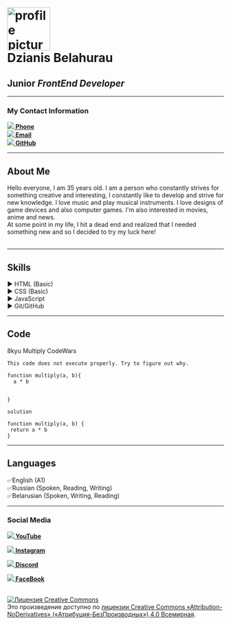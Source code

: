 # <img src="https://www.linkpicture.com/q/my-avatar_2.jpg" width="100" height="100" alt="profile picture"> <br> **Dzianis Belahurau**<br>
<!--Здесь будет профессия-->

## Junior _**FrontEnd Developer**_

<!--Дальше линия и мои контактные данные в виде номера телефона и почты с сылкой на них-->
___
### **My Contact Information**<br>
**[<img src="https://img.icons8.com/external-flaticons-lineal-color-flat-icons/20/000000/external-phone-back-to-school-flaticons-lineal-color-flat-icons-4.png"/> Phone](https://link-to-tel.herokuapp.com/tel/%2B375256786737)** <br>
**[<img src="https://img.icons8.com/color/20/000000/gmail--v1.png"/>  Email](https://link-to-tel.herokuapp.com/email/dzianis%252Ecustom%40gmail%252Ecom)** <br>
**[<img src="https://img.icons8.com/ios-filled/20/000000/github.png"/> GitHub](https://github.com/denisgrunge)** <br>

<!--ДАлее Информация обо мне-->
___
## **About Me** <br>
Hello everyone, I am 35 years old. I am a person who constantly strives for something creative and interesting, I constantly like to develop and strive for new knowledge. I love music and play musical instruments.  I love designs of game devices and also computer games. I'm also interested in movies, anime and news. <br> At some point in my life, I hit a dead end and realized that I needed something new and so I decided to try my luck here!
<br><br>

___
## **Skills** <br>
 &#9654; HTML (Basic)<br>
 &#9654; CSS (Basic) <br>
 &#9654; JavaScript  <br>
 &#9654; Git/GitHub  <br>
___

## **Code** <br>
8kyu Multiply CodeWars
```
This code does not execute properly. Try to figure out why.

function multiply(a, b){
  a * b
  
  
}

```

```
solution

function multiply(a, b) {
 return a * b
}

```
___

## **Languages**<br>

 &#9989;English (A1)<br>
 &#9989;Russian (Spoken, Reading, Writing)<br>
 &#9989;Belarusian (Spoken, Writing, Reading)<br>
____

### **Social Media** <br>

**[<img src="https://img.icons8.com/color/20/000000/youtube-squared.png"/> YouTube](https://www.youtube.com/channel/UCvtQhr_2ebTCYFrOEzUGLNg)**<Br>

**[<img src="https://img.icons8.com/color/20/000000/instagram-new--v2.png"/> Instagram](https://www.instagram.com/denisgrunge/)** <br>

**[<img src="https://img.icons8.com/color/20/000000/discord-logo.png"/> Discord](https://discord.gg/6z8YJn9f)** <br>

**[<img src="https://img.icons8.com/office/20/000000/facebook-new.png"/> FaceBook](https://www.facebook.com/denismmdm/)** <br><br>


<a rel="license" href="http://creativecommons.org/licenses/by-nd/4.0/"><img alt="Лицензия Creative Commons" style="border-width:0" src="https://i.creativecommons.org/l/by-nd/4.0/80x15.png" /></a><br />Это произведение доступно по <a rel="license" href="http://creativecommons.org/licenses/by-nd/4.0/">лицензии Creative Commons «Attribution-NoDerivatives» («Атрибуция-БезПроизводных») 4.0 Всемирная</a>.
